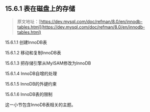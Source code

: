 ## 15.6.1 表在磁盘上的存储

> 原文地址：[https://dev.mysql.com/doc/refman/8.0/en/innodb-tables.html](https://dev.mysql.com/doc/refman/8.0/en/innodb-tables.html)

15.6.1.1 创建InnoDB表

15.6.1.2 移动和复制InnoDB表

15.6.1.3 把存储引擎从MyISAM修改为InnoDB

15.6.1.4 InnoDB自增的处理

15.6.1.5 InnoDB的外键约束

15.6.1.6 InnoDB表的限制

这一小节包含InnoDB表相关的主题。
